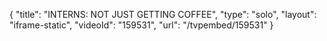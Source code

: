 {
    "title": "INTERNS: NOT JUST GETTING COFFEE",
    "type": "solo",
    "layout": "iframe-static",
    "videoId": "159531",
    "url": "\/tvpembed\/159531"
}